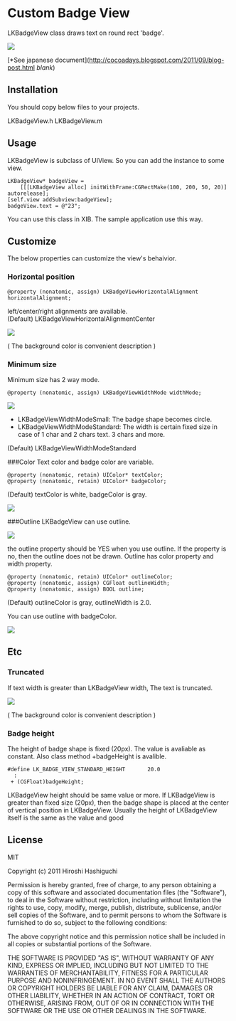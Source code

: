 Custom Badge View
=================

LKBadgeView class draws text on round rect 'badge'.

![](https://github.com/lakesoft/LKBadgeView/raw/master/Docs/screenshot0.png)

[*See japanese document](http://cocoadays.blogspot.com/2011/09/blog-post.html _blank_)

Installation
------------

You should copy below files to your projects.

 LKBadgeView.h
 LKBadgeView.m


Usage
-----

LKBadgeView is subclass of UIView. So you can add the instance to some view.

	LKBadgeView* badgeView =
		[[[LKBadgeView alloc] initWithFrame:CGRectMake(100, 200, 50, 20)] autorelease];
	[self.view addSubview:badgeView];
	badgeView.text = @"23";

You can use this class in XIB. The sample application use this way.


Customize
---------
The below properties can customize the view's behaivior.

### Horizontal position
	@property (nonatomic, assign) LKBadgeViewHorizontalAlignment horizontalAlignment;

left/center/right alignments are available.  
(Default) LKBadgeViewHorizontalAlignmentCenter

![](https://github.com/lakesoft/LKBadgeView/raw/master/Docs/0004.png)

( The background color is convenient description )

### Minimum size
Minimum size has 2 way mode.

	@property (nonatomic, assign) LKBadgeViewWidthMode widthMode;

![](https://github.com/lakesoft/LKBadgeView/raw/master/Docs/0005.png)

* LKBadgeViewWidthModeSmall: The badge shape becomes circle.
* LKBadgeViewWidthModeStandard: The width is certain fixed size in case of 1 char and 2 chars text. 3 chars and more.

(Default) LKBadgeViewWidthModeStandard

###Color
Text color and badge color are variable.  

	@property (nonatomic, retain) UIColor* textColor;
	@property (nonatomic, retain) UIColor* badgeColor;

(Default) textColor is white, badgeColor is gray.

![](https://github.com/lakesoft/LKBadgeView/raw/master/Docs/0006.png)

###Outline
LKBadgeView can use outline.

![](https://github.com/lakesoft/LKBadgeView/raw/master/Docs/0007.png)

the outline property should be YES when you use outline. If the property is no, then the outline does not be drawn. Outline has color property and width property.

	@property (nonatomic, retain) UIColor* outlineColor;
	@property (nonatomic, assign) CGFloat outlineWidth;
	@property (nonatomic, assign) BOOL outline;

(Default) outlineColor is gray, outlineWidth is 2.0.

You can use outline with badgeColor.

![](https://github.com/lakesoft/LKBadgeView/raw/master/Docs/0008.png)


Etc
---

### Truncated
If text width is greater than LKBadgeView width, The text is truncated.

![](https://github.com/lakesoft/LKBadgeView/raw/master/Docs/0009.png)

( The background color is convenient description )

### Badge height
The height of badge shape is fixed (20px). The value is avaliable as constant. Also class method +badgeHeight is avalible.

	#define LK_BADGE_VIEW_STANDARD_HEIGHT       20.0
 	  :
	 + (CGFloat)badgeHeight;

LKBadgeView height should be same value or more. If LKBadgeView is greater than fixed size (20px), then the badge shape is placed at the center of vertical position in LKBadgeView. Usually the height of LKBadgeView itself is the same as the value and good


License
-------
MIT

Copyright (c) 2011 Hiroshi Hashiguchi

Permission is hereby granted, free of charge, to any person obtaining a copy
of this software and associated documentation files (the "Software"), to deal
in the Software without restriction, including without limitation the rights
to use, copy, modify, merge, publish, distribute, sublicense, and/or sell
copies of the Software, and to permit persons to whom the Software is
furnished to do so, subject to the following conditions:

The above copyright notice and this permission notice shall be included in
all copies or substantial portions of the Software.

THE SOFTWARE IS PROVIDED "AS IS", WITHOUT WARRANTY OF ANY KIND, EXPRESS OR
IMPLIED, INCLUDING BUT NOT LIMITED TO THE WARRANTIES OF MERCHANTABILITY,
FITNESS FOR A PARTICULAR PURPOSE AND NONINFRINGEMENT. IN NO EVENT SHALL THE
AUTHORS OR COPYRIGHT HOLDERS BE LIABLE FOR ANY CLAIM, DAMAGES OR OTHER
LIABILITY, WHETHER IN AN ACTION OF CONTRACT, TORT OR OTHERWISE, ARISING FROM,
OUT OF OR IN CONNECTION WITH THE SOFTWARE OR THE USE OR OTHER DEALINGS IN
THE SOFTWARE.

